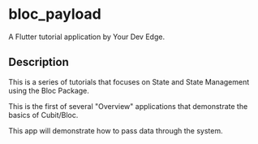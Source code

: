 # bloc_payload

A Flutter tutorial application by Your Dev Edge.

## Description

This is a series of tutorials that focuses on State and State Management using the Bloc Package.

This is the first of several "Overview" applications that demonstrate the basics of Cubit/Bloc.

This app will demonstrate how to pass data through the system.
